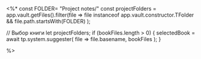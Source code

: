 <%*
const FOLDER= "Project notes/"
const projectFolders = app.vault.getFiles().filter(file => 
	file instanceof app.vault.constructor.TFolder &&
    file.path.startsWith(FOLDER)
);

// Выбор книги
let projectFolders;
if (bookFiles.length > 0) {
    selectedBook = await tp.system.suggester(
        file => file.basename,
        bookFiles
    );
}

%>